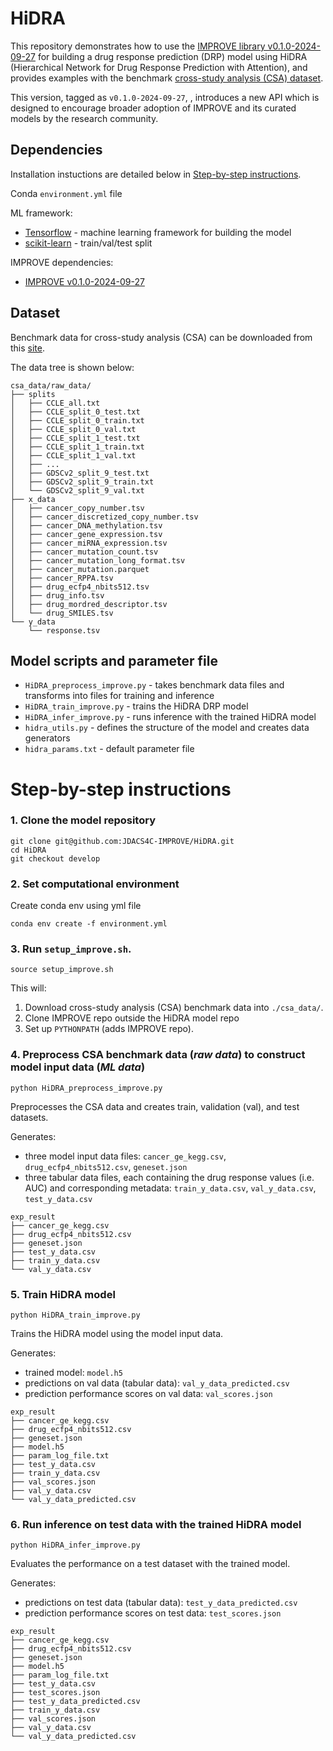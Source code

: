 # HiDRA

This repository demonstrates how to use the [IMPROVE library v0.1.0-2024-09-27](https://jdacs4c-improve.github.io/docs/) for building a drug response prediction (DRP) model using HiDRA (Hierarchical Network for Drug Response Prediction with Attention), and provides examples with the benchmark [cross-study analysis (CSA) dataset](https://web.cels.anl.gov/projects/IMPROVE_FTP/candle/public/improve/benchmarks/single_drug_drp/benchmark-data-pilot1/csa_data/).

This version, tagged as `v0.1.0-2024-09-27`, , introduces a new API which is designed to encourage broader adoption of IMPROVE and its curated models by the research community.


## Dependencies
Installation instuctions are detailed below in [Step-by-step instructions](#step-by-step-instructions).

Conda `environment.yml` file

ML framework:
+ [Tensorflow](https://github.com/tensorflow/docs) - machine learning framework for building the model
+ [scikit-learn](https://github.com/scikit-learn/scikit-learn) - train/val/test split

IMPROVE dependencies:
+ [IMPROVE v0.1.0-2024-09-27](https://jdacs4c-improve.github.io/docs/)


## Dataset
Benchmark data for cross-study analysis (CSA) can be downloaded from this [site](https://web.cels.anl.gov/projects/IMPROVE_FTP/candle/public/improve/benchmarks/single_drug_drp/benchmark-data-pilot1/csa_data/).

The data tree is shown below:
```
csa_data/raw_data/
├── splits
│   ├── CCLE_all.txt
│   ├── CCLE_split_0_test.txt
│   ├── CCLE_split_0_train.txt
│   ├── CCLE_split_0_val.txt
│   ├── CCLE_split_1_test.txt
│   ├── CCLE_split_1_train.txt
│   ├── CCLE_split_1_val.txt
│   ├── ...
│   ├── GDSCv2_split_9_test.txt
│   ├── GDSCv2_split_9_train.txt
│   └── GDSCv2_split_9_val.txt
├── x_data
│   ├── cancer_copy_number.tsv
│   ├── cancer_discretized_copy_number.tsv
│   ├── cancer_DNA_methylation.tsv
│   ├── cancer_gene_expression.tsv
│   ├── cancer_miRNA_expression.tsv
│   ├── cancer_mutation_count.tsv
│   ├── cancer_mutation_long_format.tsv
│   ├── cancer_mutation.parquet
│   ├── cancer_RPPA.tsv
│   ├── drug_ecfp4_nbits512.tsv
│   ├── drug_info.tsv
│   ├── drug_mordred_descriptor.tsv
│   └── drug_SMILES.tsv
└── y_data
    └── response.tsv
```


## Model scripts and parameter file
+ `HiDRA_preprocess_improve.py` - takes benchmark data files and transforms into files for training and inference
+ `HiDRA_train_improve.py` - trains the HiDRA DRP model
+ `HiDRA_infer_improve.py` - runs inference with the trained HiDRA model
+ `hidra_utils.py` - defines the structure of the model and creates data generators
+ `hidra_params.txt` - default parameter file



# Step-by-step instructions

### 1. Clone the model repository
```
git clone git@github.com:JDACS4C-IMPROVE/HiDRA.git
cd HiDRA
git checkout develop
```

### 2. Set computational environment
Create conda env using yml file
```
conda env create -f environment.yml 
```


### 3. Run `setup_improve.sh`.
```
source setup_improve.sh
```

This will:
1. Download cross-study analysis (CSA) benchmark data into `./csa_data/`.
2. Clone IMPROVE repo outside the HiDRA model repo
3. Set up `PYTHONPATH` (adds IMPROVE repo).


### 4. Preprocess CSA benchmark data (_raw data_) to construct model input data (_ML data_)
```
python HiDRA_preprocess_improve.py
```

Preprocesses the CSA data and creates train, validation (val), and test datasets.

Generates:
* three model input data files: `cancer_ge_kegg.csv`, `drug_ecfp4_nbits512.csv`, `geneset.json`
* three tabular data files, each containing the drug response values (i.e. AUC) and corresponding metadata: `train_y_data.csv`, `val_y_data.csv`, `test_y_data.csv`

```
exp_result
├── cancer_ge_kegg.csv
├── drug_ecfp4_nbits512.csv
├── geneset.json
├── test_y_data.csv
├── train_y_data.csv
└── val_y_data.csv
```


### 5. Train HiDRA model
```
python HiDRA_train_improve.py
```

Trains the HiDRA model using the model input data.

Generates:
* trained model: `model.h5`
* predictions on val data (tabular data): `val_y_data_predicted.csv`
* prediction performance scores on val data: `val_scores.json`
```
exp_result
├── cancer_ge_kegg.csv
├── drug_ecfp4_nbits512.csv
├── geneset.json
├── model.h5
├── param_log_file.txt
├── test_y_data.csv
├── train_y_data.csv
├── val_scores.json
├── val_y_data.csv
└── val_y_data_predicted.csv
```


### 6. Run inference on test data with the trained HiDRA model
```
python HiDRA_infer_improve.py
```

Evaluates the performance on a test dataset with the trained model.

Generates:
* predictions on test data (tabular data): `test_y_data_predicted.csv`
* prediction performance scores on test data: `test_scores.json`
```
exp_result
├── cancer_ge_kegg.csv
├── drug_ecfp4_nbits512.csv
├── geneset.json
├── model.h5    
├── param_log_file.txt
├── test_y_data.csv
├── test_scores.json
├── test_y_data_predicted.csv
├── train_y_data.csv
├── val_scores.json 
├── val_y_data.csv
└── val_y_data_predicted.csv
```
